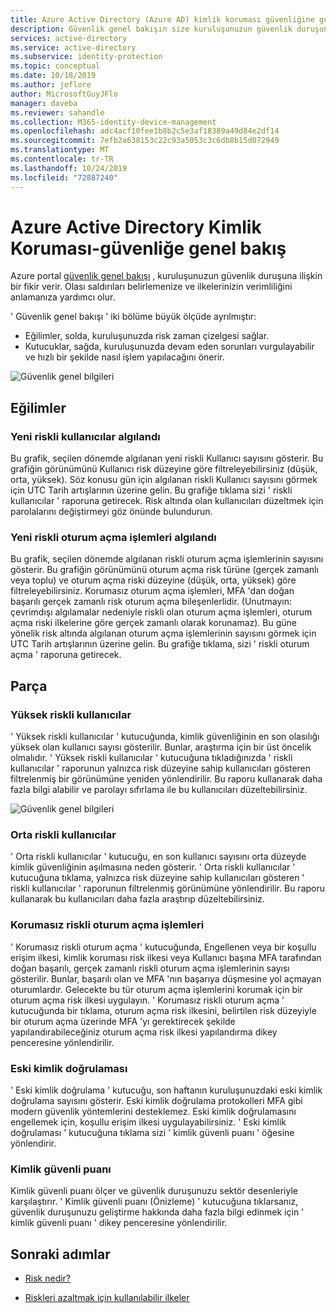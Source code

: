 ```yaml
---
title: Azure Active Directory (Azure AD) kimlik koruması güvenliğine genel bakış
description: Güvenlik genel bakışın size kuruluşunuzun güvenlik duruşuna ilişkin bir Öngörüler nasıl sağladığını öğrenin.
services: active-directory
ms.service: active-directory
ms.subservice: identity-protection
ms.topic: conceptual
ms.date: 10/18/2019
ms.author: joflore
author: MicrosoftGuyJFlo
manager: daveba
ms.reviewer: sahandle
ms.collection: M365-identity-device-management
ms.openlocfilehash: adc4acf10fee1b8b2c5e3af18389a49d84e2df14
ms.sourcegitcommit: 7efb2a638153c22c93a5053c3c6db8b15d072949
ms.translationtype: MT
ms.contentlocale: tr-TR
ms.lasthandoff: 10/24/2019
ms.locfileid: "72887240"
---
```

# <a name="azure-active-directory-identity-protection---security-overview"></a>Azure Active Directory Kimlik Koruması-güvenliğe genel bakış

Azure portal [güvenlik genel bakışı](https://aka.ms/IdentityProtectionRefresh) , kuruluşunuzun güvenlik duruşuna ilişkin bir fikir verir. Olası saldırıları belirlemenize ve ilkelerinizin verimliliğini anlamanıza yardımcı olur.

' Güvenlik genel bakışı ' iki bölüme büyük ölçüde ayrılmıştır:

- Eğilimler, solda, kuruluşunuzda risk zaman çizelgesi sağlar.
- Kutucuklar, sağda, kuruluşunuzda devam eden sorunları vurgulayabilir ve hızlı bir şekilde nasıl işlem yapılacağını önerir.

![Güvenlik genel bilgileri](./media/concept-identity-protection-security-overview/01.png)
  
## <a name="trends"></a>Eğilimler

### <a name="new-risky-users-detected"></a>Yeni riskli kullanıcılar algılandı

Bu grafik, seçilen dönemde algılanan yeni riskli Kullanıcı sayısını gösterir. Bu grafiğin görünümünü Kullanıcı risk düzeyine göre filtreleyebilirsiniz (düşük, orta, yüksek). Söz konusu gün için algılanan riskli Kullanıcı sayısını görmek için UTC Tarih artışlarının üzerine gelin. Bu grafiğe tıklama sizi ' riskli kullanıcılar ' raporuna getirecek. Risk altında olan kullanıcıları düzeltmek için parolalarını değiştirmeyi göz önünde bulundurun.

### <a name="new-risky-sign-ins-detected"></a>Yeni riskli oturum açma işlemleri algılandı

Bu grafik, seçilen dönemde algılanan riskli oturum açma işlemlerinin sayısını gösterir. Bu grafiğin görünümünü oturum açma risk türüne (gerçek zamanlı veya toplu) ve oturum açma riski düzeyine (düşük, orta, yüksek) göre filtreleyebilirsiniz. Korumasız oturum açma işlemleri, MFA 'dan doğan başarılı gerçek zamanlı risk oturum açma bileşenlerlidir. (Unutmayın: çevrimdışı algılamalar nedeniyle riskli olan oturum açma işlemleri, oturum açma riski ilkelerine göre gerçek zamanlı olarak korunamaz). Bu güne yönelik risk altında algılanan oturum açma işlemlerinin sayısını görmek için UTC Tarih artışlarının üzerine gelin. Bu grafiğe tıklama, sizi ' riskli oturum açma ' raporuna getirecek.

## <a name="tiles"></a>Parça
 
### <a name="high-risk-users"></a>Yüksek riskli kullanıcılar

' Yüksek riskli kullanıcılar ' kutucuğunda, kimlik güvenliğinin en son olasılığı yüksek olan kullanıcı sayısı gösterilir. Bunlar, araştırma için bir üst öncelik olmalıdır. ' Yüksek riskli kullanıcılar ' kutucuğuna tıkladığınızda ' riskli kullanıcılar ' raporunun yalnızca risk düzeyine sahip kullanıcıları gösteren filtrelenmiş bir görünümüne yeniden yönlendirilir. Bu raporu kullanarak daha fazla bilgi alabilir ve parolayı sıfırlama ile bu kullanıcıları düzeltebilirsiniz.

![Güvenlik genel bilgileri](./media/concept-identity-protection-security-overview/02.png)

### <a name="medium-risk-users"></a>Orta riskli kullanıcılar
' Orta riskli kullanıcılar ' kutucuğu, en son kullanıcı sayısını orta düzeyde kimlik güvenliğinin aşılmasına neden gösterir. ' Orta riskli kullanıcılar ' kutucuğuna tıklama, yalnızca risk düzeyine sahip kullanıcıları gösteren ' riskli kullanıcılar ' raporunun filtrelenmiş görünümüne yönlendirilir. Bu raporu kullanarak bu kullanıcıları daha fazla araştırıp düzeltebilirsiniz.

### <a name="unprotected-risky-sign-ins"></a>Korumasız riskli oturum açma işlemleri

' Korumasız riskli oturum açma ' kutucuğunda, Engellenen veya bir koşullu erişim ilkesi, kimlik koruması risk ilkesi veya Kullanıcı başına MFA tarafından doğan başarılı, gerçek zamanlı riskli oturum açma işlemlerinin sayısı gösterilir. Bunlar, başarılı olan ve MFA 'nın başarıya düşmesine yol açmayan oturumlardır. Gelecekte bu tür oturum açma işlemlerini korumak için bir oturum açma risk ilkesi uygulayın. ' Korumasız riskli oturum açma ' kutucuğunda bir tıklama, oturum açma risk ilkesini, belirtilen risk düzeyiyle bir oturum açma üzerinde MFA 'yı gerektirecek şekilde yapılandırabileceğiniz oturum açma risk ilkesi yapılandırma dikey penceresine yönlendirilir.

### <a name="legacy-authentication"></a>Eski kimlik doğrulaması

' Eski kimlik doğrulama ' kutucuğu, son haftanın kuruluşunuzdaki eski kimlik doğrulama sayısını gösterir. Eski kimlik doğrulama protokolleri MFA gibi modern güvenlik yöntemlerini desteklemez. Eski kimlik doğrulamasını engellemek için, koşullu erişim ilkesi uygulayabilirsiniz. ' Eski kimlik doğrulaması ' kutucuğuna tıklama sizi ' kimlik güvenli puanı ' öğesine yönlendirir.

### <a name="identity-secure-score"></a>Kimlik güvenli puanı

Kimlik güvenli puanı ölçer ve güvenlik duruşunuzu sektör desenleriyle karşılaştırır. ' Kimlik güvenli puanı (Önizleme) ' kutucuğuna tıklarsanız, güvenlik duruşunuzu geliştirme hakkında daha fazla bilgi edinmek için ' kimlik güvenli puanı ' dikey penceresine yönlendirilir.

## <a name="next-steps"></a>Sonraki adımlar

- [Risk nedir?](concept-identity-protection-risks.md)

- [Riskleri azaltmak için kullanılabilir ilkeler](concept-identity-protection-policies.md)
